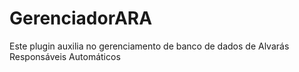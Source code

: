 # GerenciadorARA
Este plugin auxilia no gerenciamento de banco de dados de Alvarás Responsáveis Automáticos
